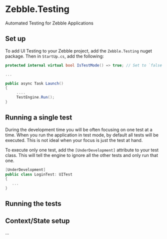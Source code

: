 # Zebble.Testing
Automated Testing for Zebble Applications


## Set up
To add UI Testing to your Zebble project, add the `Zebble.Testing` nuget package. Then in `StartUp.cs`, add the following:

```csharp
protected internal virtual bool IsTestMode() => true; // Set to `false` to run the app in normal mode

...

public async Task Launch()
{
     ....
     TestEngine.Run();
}

```


## Running a single test
During the development time you will be often focusing on one test at a time.
When you run the application in test mode, by default all tests will be executed. This is not ideal when your focus is just the test at hand.

To execute only one test, add the `[UnderDevelopment]` attribute to your test class. This will tell the engine to ignore all the other tests and only run that one.

```csharp
[UnderDevelopment]
public class LoginTest: UITest
{
   ...
}
```



## Running the tests



## Context/State setup
...
